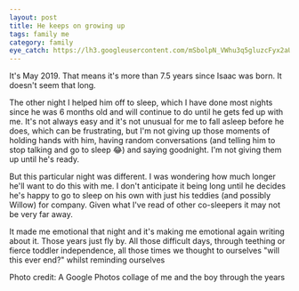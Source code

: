 ```yaml
---
layout: post
title: He keeps on growing up
tags: family me
category: family
eye_catch: https://lh3.googleusercontent.com/mSbolpN_VWhu3q5gluzcFyx2aUUxP0PlJlhOwtVZXItZk45MWtrGalhpgXuTS6H7ZrVZKWem7Zjhm-s1es8uLPrdjp9EkkyFPl9opFdXADyZA8UKtr1sxnZ5-k-DmMjXbaTRE0J2En97lpp93OiyexH7DoIe6QVOREuFghuJVMDIeCrhb5kaPvQrtftBuwEHWNyrk5iEZPgrmCXbJoddjbHJyMrrHOmk31rTZERq2iSiC8liva4gJK-EkAH7wJs8HNY1z3JRiam5eb4jLVkUkCTx-PZzBodQlSlHivGAycGMZpQQPnoKExDIioIB-UCzaF5MbGmM5Z5Ui76yZ463G3GJ7tPn1Ty2NpEDAuJdJlVys5dGkLR-K6PY1HUMEgPlCsSF7K7Jw2K0IK5Huy57Sg2uRUoue2qMXHxbvc6KsiGhT2xFXQITQhMzEDVZhB9EGCQfyvni0NE1oU4KZU3WXi_LOt8sWSqeeI2U_6oEsCs4Adu1akl8hlkOYQCswH2T-WUP111CXRMuYcjyQbOehoNqHbUl2sRigpNLQ9r3nLMXQ5-GtDkBvf4RynTQsoOCXFSFm2lVjldB5EnVZREEYSNQcSpwAVKRaAK8zjfjfgDyBNRW7kL8Xs1E1MmfnVpPFb_ImEFIpMEixoyo1Kqxk1bxF2-iWbn9gum_G58rWLO6njwOvfU_-DiT0vVSdkVCUvDsjX0dJM4L_mQfIf8LyyYyWw=s921-no
---
```


It's May 2019. That means it's more than 7.5 years since Isaac was born. It doesn't seem that long.

The other night I helped him off to sleep, which I have done most nights since he was 6 months old and will continue to do until he gets fed up with me. It's not always easy and it's not unusual for me to fall asleep before he does, which can be frustrating, but I'm not giving up those moments of holding hands with him, having random conversations (and telling him to stop talking and go to sleep :joy:) and saying goodnight. I'm not giving them up until he's ready.

<!--more-->

But this particular night was different. I was wondering how much longer he'll want to do this with me. I don't anticipate it being long until he decides he's happy to go to sleep on his own with just his teddies (and possibly Willow) for company. Given what I've read of other co-sleepers it may not be very far away.

It made me emotional that night and it's making me emotional again writing about it. Those years just fly by. All those difficult days, through teething or fierce toddler independence, all those times we thought to ourselves "will this ever end?" whilst reminding ourselves

Photo credit: A Google Photos collage of me and the boy through the years